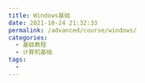 ```yaml
---
title: Windows基础
date: 2021-10-24 21:32:33
permalink: /advanced/course/windows/
categories: 
  - 基础教程
  - 计算机基础
tags:
  - 
---
```

